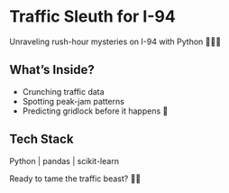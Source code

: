 # Traffic Sleuth for I-94

Unraveling rush-hour mysteries on I-94 with Python 🕵️‍♂️🐍

## What’s Inside?
- Crunching traffic data  
- Spotting peak-jam patterns  
- Predicting gridlock before it happens 🚦

## Tech Stack
Python | pandas | scikit-learn

Ready to tame the traffic beast? 🚗💨
